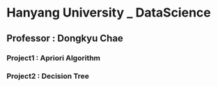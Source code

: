 # Hanyang University _ DataScience

## Professor : Dongkyu Chae

### Project1 : Apriori Algorithm

### Project2 : Decision Tree
